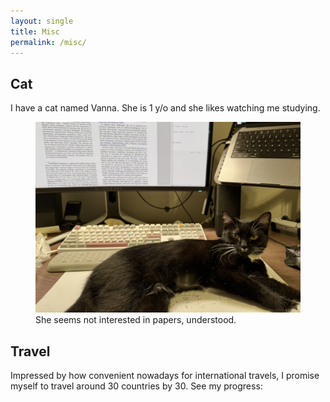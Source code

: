 ```yaml
---
layout: single
title: Misc
permalink: /misc/
---
```


## Cat
I have a cat named Vanna. She is 1 y/o and she likes watching me studying.
<figure>
  <img src="/assets/images/vanna.jpg" alt="My cat">
  <figcaption>She seems not interested in papers, understood.</figcaption>
</figure>

## Travel
Impressed by how convenient nowadays for international travels, I promise myself to travel around 30 countries by 30. See my progress:

<!-- VisitedPlaces.com code -->
<script>
// VisitedPlaces.com code
var visitedplaces_config = {
  "map": "world",
  "projection": "geoEquirectangular",
  "theme": "dark-yellow",
  "water": 1,
  "graticule": 0,
  "names": 0,
  "duration": 2000,
  "slider": 0,
  "autoplay": 0,
  "autozoom": "none",
  "data": [
    {
      "places": [
        "US",
        "CA",
        "MX",
        "PE",
        "CL",
        "ES",
        "PT",
        "CN",
        "TW",
        "JP",
        "TH",
        "MY"
      ],
      "colors": {
        "US": "daaa44"
      }
    }
  ],
  "home": "US"
};
</script>
<div id="chartdiv" style="width: 600px; height: 315px;">
<script src="https://www.visitedplaces.com/js/common.js"></script>
<script src="https://www.visitedplaces.com/js/viewer.js"></script>
<!-- end: VisitedPlaces.com code -->
